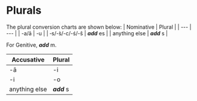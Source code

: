 # Plurals
The plural conversion charts are shown below:
| Nominative | Plural |
| --- | --- |
| -a/ā | -u |
| ‑s/-s̀/-c/-ś/-ŝ | **_add_** es |
| anything else | **_add_** s |

For Genitive, **_add_** m.

| Accusative | Plural |
| --- | --- |
| -ā | -i |
| -i | -o |
| anything else | **_add_** s |
